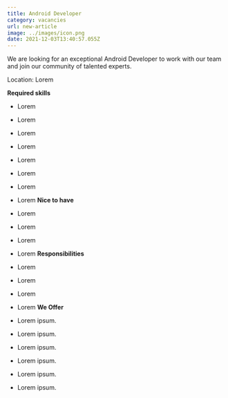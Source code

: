 ```yaml
---
title: Android Developer
category: vacancies
url: new-article
image: ../images/icon.png
date: 2021-12-03T13:40:57.055Z
---
```

We are looking for an exceptional Android Developer to work
with our team and join our community of talented experts.

Location: Lorem

**Required skills**

* Lorem
* Lorem
* Lorem
* Lorem
* Lorem
* Lorem
* Lorem
* Lorem
  **Nice to have**
* Lorem
* Lorem
* Lorem
* Lorem 
  **Responsibilities**
* Lorem
* Lorem
* Lorem
* Lorem
  **We Offer**

* Lorem ipsum.
* Lorem ipsum.
* Lorem ipsum.
* Lorem ipsum.
* Lorem ipsum.
* Lorem ipsum.